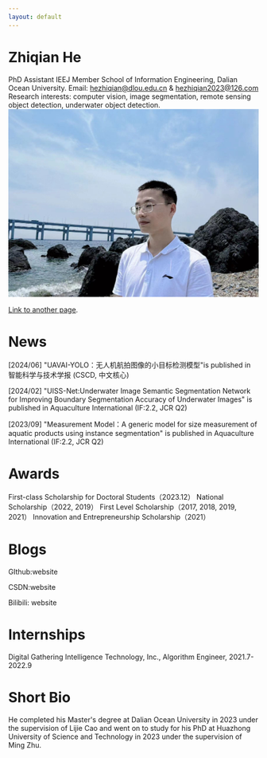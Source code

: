 ```yaml
---
layout: default
---
```




# Zhiqian He 
PhD Assistant 
IEEJ Member 
School of Information Engineering, Dalian Ocean University. 
Email: hezhiqian@dlou.edu.cn & hezhiqian2023@126.com 
Research interests: computer vision, image segmentation, remote sensing object detection, underwater object detection.
![image](hezhiqian.png)

[Link to another page](./another-page.html).






# News 
[2024/06] "UAVAI-YOLO：无人机航拍图像的小目标检测模型"is published in 智能科学与技术学报 (CSCD, 中文核心)

[2024/02] "UISS-Net:Underwater Image Semantic Segmentation Network for Improving Boundary Segmentation Accuracy of Underwater Images" is published in Aquaculture International (IF:2.2, JCR Q2)

[2023/09] "Measurement Model：A generic model for size measurement of aquatic products using instance segmentation" is published in Aquaculture International (IF:2.2, JCR Q2)

# Awards
First-class Scholarship for Doctoral Students（2023.12）
National Scholarship（2022, 2019）
First Level Scholarship（2017, 2018, 2019, 2021）
Innovation and Entrepreneurship Scholarship（2021）

# Blogs
GIthub:website

CSDN:website

Bilibili: website

# Internships
Digital Gathering Intelligence Technology, Inc., Algorithm Engineer, 2021.7-2022.9

# Short Bio


He completed his Master's degree at Dalian Ocean University in 2023 under the supervision of Lijie Cao and went on to study for his PhD at Huazhong University of Science and Technology in 2023 under the supervision of Ming Zhu.

